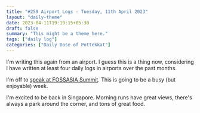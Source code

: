 ```yaml
---
title: "#259 Airport Logs - Tuesday, 11th April 2023"
layout: "daily-theme"
date: 2023-04-11T19:19:15+05:30
draft: false
summary: "This might be a theme here."
tags: ["daily log"]
categories: ["Daily Dose of Pottekkat"]
---
```


I'm writing this again from an airport. I guess this is a thing now, considering I have written at least four daily logs in airports over the past months.

I'm off to [speak at FOSSASIA Summit](https://eventyay.com/e/7cfe0771/session/8122). This is going to be a busy (but enjoyable) week.

I'm excited to be back in Singapore. Morning runs have great views, there's always a park around the corner, and tons of great food.
